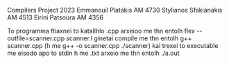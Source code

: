Compilers Project 2023
Emmanouil Platakis AM 4730
Stylianos Sfakianakis AM 4513
Eirini Patsoura AM 4356

To programma ftiaxnei to katallhlo .cpp arxeioo me thn entolh flex --outfile=scanner.cpp scanner.l 
ginetai compile me thn entolh g++ scanner.cpp (h me g++ -o scanner.cpp ./scanner)
kai trexei to executable me eisodo apo to stdin h me .txt arxeio me thn entolh ./a.out